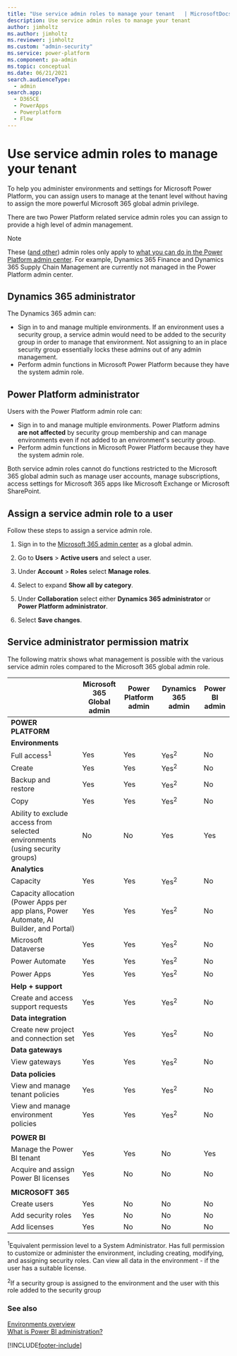 ```yaml
---
title: "Use service admin roles to manage your tenant   | MicrosoftDocs"
description: Use service admin roles to manage your tenant 
author: jimholtz
ms.author: jimholtz
ms.reviewer: jimholtz
ms.custom: "admin-security"
ms.service: power-platform
ms.component: pa-admin
ms.topic: conceptual
ms.date: 06/21/2021
search.audienceType: 
  - admin
search.app:
  - D365CE
  - PowerApps
  - Powerplatform
  - Flow
---
```

# Use service admin roles to manage your tenant

To help you administer environments and settings for Microsoft Power Platform, you can assign users to manage at the tenant level without having to assign the more powerful Microsoft 365 global admin privilege.  

There are two Power Platform related service admin roles you can assign to provide a high level of admin management.

> [!NOTE]
> These ([and other](database-security.md#predefined-security-roles)) admin roles only apply to [what you can do in the Power Platform admin center](admin-documentation.md#power-platform-admin-center-capabilities). For example, Dynamics 365 Finance and Dynamics 365 Supply Chain Management are currently not managed in the Power Platform admin center.

## Dynamics 365 administrator

The Dynamics 365 admin can:

- Sign in to and manage multiple environments. If an environment uses a security group, a service admin would need to be added to the security group in order to manage that environment. Not assigning to an in place security group essentially locks these admins out of any admin management. 
- Perform admin functions in Microsoft Power Platform because they have the system admin role.  

## Power Platform administrator 
  
 Users with the Power Platform admin role can:  
  
- Sign in to and manage multiple environments. Power Platform admins **are not affected** by security group membership and can manage environments even if not added to an environment's security group.
- Perform admin functions in Microsoft Power Platform because they have the system admin role.
  
Both service admin roles cannot do functions restricted to the Microsoft 365 global admin such as manage user accounts, manage subscriptions, access settings for Microsoft 365 apps like Microsoft Exchange or Microsoft SharePoint.  
  
## Assign a service admin role to a user

Follow these steps to assign a service admin role.

1. Sign in to the [Microsoft 365 admin center](https://admin.microsoft.com/) as a global admin.

2. Go to **Users** > **Active users** and select a user.
  
3. Under **Account** > **Roles** select **Manage roles**.

4. Select to expand **Show all by category**.

5. Under **Collaboration** select either **Dynamics 365 administrator** or **Power Platform administrator**. 
  
6. Select **Save changes**.

## Service administrator permission matrix

The following matrix shows what management is possible with the various service admin roles compared to the Microsoft 365 global admin role.

|  &nbsp;    |Microsoft 365<br>Global admin<br />  |Power Platform<br> admin <br />  |Dynamics 365<br> admin<br />  | Power BI<br> admin<br />  |
|---------|---------|---------|---------|---------|
|**POWER PLATFORM** |||||  
|**Environments** |||||  
|Full access<sup>1</sup> |Yes|Yes|Yes<sup>2</sup>|No|  
|Create|Yes|Yes|Yes<sup>2</sup>|No|  
|Backup and restore|Yes|Yes| Yes<sup>2</sup>|No|  
|Copy |Yes|Yes|Yes<sup>2</sup>|No|  
|Ability to exclude access from selected environments (using security groups) |No|No|Yes|Yes|  
|**Analytics**|||||
|Capacity|Yes|Yes|Yes<sup>2</sup>|No|  
|Capacity allocation (Power Apps per app plans, Power Automate, AI Builder, and Portal) |Yes|Yes|Yes<sup>2</sup>|No|
|Microsoft Dataverse|Yes|Yes|Yes<sup>2</sup>|No|  
|Power Automate|Yes|Yes|Yes<sup>2</sup>|No|  
|Power Apps|Yes|Yes|Yes<sup>2</sup>|No|  
|**Help + support**|||||
|Create and access support requests|Yes|Yes|Yes<sup>2</sup>|No|  
|**Data integration**|||||
|Create new project and connection set|Yes|Yes|Yes<sup>2</sup>|No|  
|**Data gateways**|||||
|View gateways|Yes|Yes|Yes<sup>2</sup>|No|  
|**Data policies**|||||
|View and manage tenant policies|Yes|Yes|Yes<sup>2</sup>|No|  
|View and manage environment policies|Yes|Yes|Yes<sup>2</sup>|No|  
||||||
|**POWER BI**|||||  
|Manage the Power BI tenant|Yes|Yes|No|Yes|  
|Acquire and assign Power BI licenses|Yes|No|No|No|  
||||||
|**MICROSOFT 365**|||||  
|Create users|Yes|No|No|No|  
|Add security roles|Yes|No|No|No|  
|Add licenses|Yes|No|No|No|  

<sup>1</sup>Equivalent permission level to a System Administrator. Has full permission to customize or administer the environment, including creating, modifying, and assigning security roles. Can view all data in the environment - if the user has a suitable license.

<sup>2</sup>If a security group is assigned to the environment and the user with this role added to the security group


### See also  
[Environments overview](environments-overview.md)<br />
[What is Power BI administration?](/power-bi/service-admin-administering-power-bi-in-your-organization)


[!INCLUDE[footer-include](../includes/footer-banner.md)]
